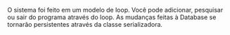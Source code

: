 O sistema foi feito em um modelo de loop. Você pode adicionar, pesquisar ou sair do programa através do loop. As mudanças feitas à Database se tornarão persistentes através da classe serializadora. 
